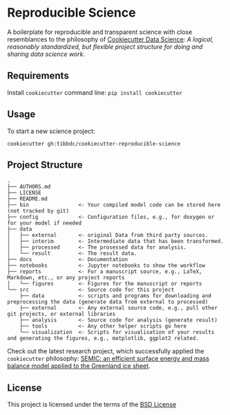 Reproducible Science
====================

A boilerplate for reproducible and transparent science with close resemblances to the philosophy of [Cookiecutter Data Science](https://github.com/drivendata/cookiecutter-data-science): *A logical, reasonably standardized, but flexible project structure for doing and sharing data science work.*

Requirements
------------
Install `cookiecutter` command line: `pip install cookiecutter`    

Usage
-----
To start a new science project:

`cookiecutter gh:tibbdc/cookiecutter-reproducible-science`

Project Structure
-----------------

```
.
├── AUTHORS.md
├── LICENSE
├── README.md
├── bin                <- Your compiled model code can be stored here (not tracked by git)
├── config             <- Configuration files, e.g., for doxygen or for your model if needed
├── data
│   ├── external       <- original Data from third party sources.
│   ├── interim        <- Intermediate data that has been transformed.
│   ├── processed      <- The prosessed data for analysis.
│   └── result         <- The result data.
├── docs               <- Documentation
├── notebooks          <- Jupyter notebooks to show the workflow
├── reports            <- For a manuscript source, e.g., LaTeX, Markdown, etc., or any project reports
│   └── figures        <- Figures for the manuscript or reports
└── src                <- Source code for this project
    ├── data           <- scripts and programs for downloading and preprocessing the data (generate data from external to processed)
    ├── external       <- Any external source code, e.g., pull other git projects, or external libraries
    ├── analysis       <- Source code for analysis (generate result)
    ├── tools          <- Any other helper scripts go here
    └── visualization  <- Scripts for visualisation of your results and generating the figures, e.g., matplotlib, ggplot2 related.
```

Check out the latest research project, which successfully applied the `cookiecutter` philosophy: [SEMIC: an efficient surface energy and mass balance model applied to the Greenland ice sheet](https://gitlab.pik-potsdam.de/krapp/semic-project).

License
-------
This project is licensed under the terms of the [BSD License](/LICENSE)
